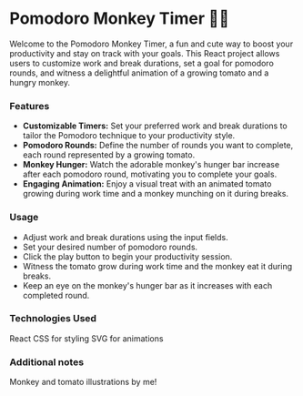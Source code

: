 # Pomodoro Monkey Timer 🍅🐒

Welcome to the Pomodoro Monkey Timer, a fun and cute way to boost your productivity and stay on track with your goals. This React project allows users to customize work and break durations, set a goal for pomodoro rounds, and witness a delightful animation of a growing tomato and a hungry monkey.

### Features

- **Customizable Timers:** Set your preferred work and break durations to tailor the Pomodoro technique to your productivity style.
- **Pomodoro Rounds:** Define the number of rounds you want to complete, each round represented by a growing tomato.
- **Monkey Hunger:** Watch the adorable monkey's hunger bar increase after each pomodoro round, motivating you to complete your goals.
- **Engaging Animation:** Enjoy a visual treat with an animated tomato growing during work time and a monkey munching on it during breaks.

### Usage

- Adjust work and break durations using the input fields.
- Set your desired number of pomodoro rounds.
- Click the play button to begin your productivity session.
- Witness the tomato grow during work time and the monkey eat it during breaks.
- Keep an eye on the monkey's hunger bar as it increases with each completed round.

### Technologies Used

React
CSS for styling
SVG for animations

### Additional notes

Monkey and tomato illustrations by me!
